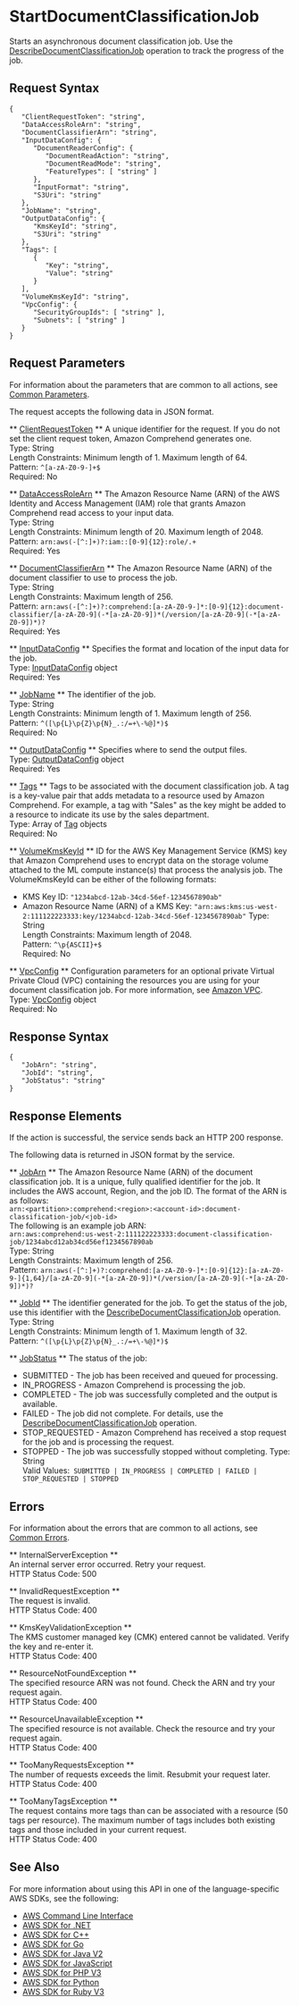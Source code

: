 # StartDocumentClassificationJob<a name="API_StartDocumentClassificationJob"></a>

Starts an asynchronous document classification job\. Use the [DescribeDocumentClassificationJob](API_DescribeDocumentClassificationJob.md) operation to track the progress of the job\.

## Request Syntax<a name="API_StartDocumentClassificationJob_RequestSyntax"></a>

```
{
   "ClientRequestToken": "string",
   "DataAccessRoleArn": "string",
   "DocumentClassifierArn": "string",
   "InputDataConfig": { 
      "DocumentReaderConfig": { 
         "DocumentReadAction": "string",
         "DocumentReadMode": "string",
         "FeatureTypes": [ "string" ]
      },
      "InputFormat": "string",
      "S3Uri": "string"
   },
   "JobName": "string",
   "OutputDataConfig": { 
      "KmsKeyId": "string",
      "S3Uri": "string"
   },
   "Tags": [ 
      { 
         "Key": "string",
         "Value": "string"
      }
   ],
   "VolumeKmsKeyId": "string",
   "VpcConfig": { 
      "SecurityGroupIds": [ "string" ],
      "Subnets": [ "string" ]
   }
}
```

## Request Parameters<a name="API_StartDocumentClassificationJob_RequestParameters"></a>

For information about the parameters that are common to all actions, see [Common Parameters](CommonParameters.md)\.

The request accepts the following data in JSON format\.

 ** [ClientRequestToken](#API_StartDocumentClassificationJob_RequestSyntax) **   <a name="comprehend-StartDocumentClassificationJob-request-ClientRequestToken"></a>
A unique identifier for the request\. If you do not set the client request token, Amazon Comprehend generates one\.  
Type: String  
Length Constraints: Minimum length of 1\. Maximum length of 64\.  
Pattern: `^[a-zA-Z0-9-]+$`   
Required: No

 ** [DataAccessRoleArn](#API_StartDocumentClassificationJob_RequestSyntax) **   <a name="comprehend-StartDocumentClassificationJob-request-DataAccessRoleArn"></a>
The Amazon Resource Name \(ARN\) of the AWS Identity and Access Management \(IAM\) role that grants Amazon Comprehend read access to your input data\.  
Type: String  
Length Constraints: Minimum length of 20\. Maximum length of 2048\.  
Pattern: `arn:aws(-[^:]+)?:iam::[0-9]{12}:role/.+`   
Required: Yes

 ** [DocumentClassifierArn](#API_StartDocumentClassificationJob_RequestSyntax) **   <a name="comprehend-StartDocumentClassificationJob-request-DocumentClassifierArn"></a>
The Amazon Resource Name \(ARN\) of the document classifier to use to process the job\.  
Type: String  
Length Constraints: Maximum length of 256\.  
Pattern: `arn:aws(-[^:]+)?:comprehend:[a-zA-Z0-9-]*:[0-9]{12}:document-classifier/[a-zA-Z0-9](-*[a-zA-Z0-9])*(/version/[a-zA-Z0-9](-*[a-zA-Z0-9])*)?`   
Required: Yes

 ** [InputDataConfig](#API_StartDocumentClassificationJob_RequestSyntax) **   <a name="comprehend-StartDocumentClassificationJob-request-InputDataConfig"></a>
Specifies the format and location of the input data for the job\.  
Type: [InputDataConfig](API_InputDataConfig.md) object  
Required: Yes

 ** [JobName](#API_StartDocumentClassificationJob_RequestSyntax) **   <a name="comprehend-StartDocumentClassificationJob-request-JobName"></a>
The identifier of the job\.  
Type: String  
Length Constraints: Minimum length of 1\. Maximum length of 256\.  
Pattern: `^([\p{L}\p{Z}\p{N}_.:/=+\-%@]*)$`   
Required: No

 ** [OutputDataConfig](#API_StartDocumentClassificationJob_RequestSyntax) **   <a name="comprehend-StartDocumentClassificationJob-request-OutputDataConfig"></a>
Specifies where to send the output files\.  
Type: [OutputDataConfig](API_OutputDataConfig.md) object  
Required: Yes

 ** [Tags](#API_StartDocumentClassificationJob_RequestSyntax) **   <a name="comprehend-StartDocumentClassificationJob-request-Tags"></a>
Tags to be associated with the document classification job\. A tag is a key\-value pair that adds metadata to a resource used by Amazon Comprehend\. For example, a tag with "Sales" as the key might be added to a resource to indicate its use by the sales department\.  
Type: Array of [Tag](API_Tag.md) objects  
Required: No

 ** [VolumeKmsKeyId](#API_StartDocumentClassificationJob_RequestSyntax) **   <a name="comprehend-StartDocumentClassificationJob-request-VolumeKmsKeyId"></a>
ID for the AWS Key Management Service \(KMS\) key that Amazon Comprehend uses to encrypt data on the storage volume attached to the ML compute instance\(s\) that process the analysis job\. The VolumeKmsKeyId can be either of the following formats:  
+ KMS Key ID: `"1234abcd-12ab-34cd-56ef-1234567890ab"` 
+ Amazon Resource Name \(ARN\) of a KMS Key: `"arn:aws:kms:us-west-2:111122223333:key/1234abcd-12ab-34cd-56ef-1234567890ab"` 
Type: String  
Length Constraints: Maximum length of 2048\.  
Pattern: `^\p{ASCII}+$`   
Required: No

 ** [VpcConfig](#API_StartDocumentClassificationJob_RequestSyntax) **   <a name="comprehend-StartDocumentClassificationJob-request-VpcConfig"></a>
Configuration parameters for an optional private Virtual Private Cloud \(VPC\) containing the resources you are using for your document classification job\. For more information, see [Amazon VPC](https://docs.aws.amazon.com/vpc/latest/userguide/what-is-amazon-vpc.html)\.   
Type: [VpcConfig](API_VpcConfig.md) object  
Required: No

## Response Syntax<a name="API_StartDocumentClassificationJob_ResponseSyntax"></a>

```
{
   "JobArn": "string",
   "JobId": "string",
   "JobStatus": "string"
}
```

## Response Elements<a name="API_StartDocumentClassificationJob_ResponseElements"></a>

If the action is successful, the service sends back an HTTP 200 response\.

The following data is returned in JSON format by the service\.

 ** [JobArn](#API_StartDocumentClassificationJob_ResponseSyntax) **   <a name="comprehend-StartDocumentClassificationJob-response-JobArn"></a>
The Amazon Resource Name \(ARN\) of the document classification job\. It is a unique, fully qualified identifier for the job\. It includes the AWS account, Region, and the job ID\. The format of the ARN is as follows:  
 `arn:<partition>:comprehend:<region>:<account-id>:document-classification-job/<job-id>`   
The following is an example job ARN:  
 `arn:aws:comprehend:us-west-2:111122223333:document-classification-job/1234abcd12ab34cd56ef1234567890ab`   
Type: String  
Length Constraints: Maximum length of 256\.  
Pattern: `arn:aws(-[^:]+)?:comprehend:[a-zA-Z0-9-]*:[0-9]{12}:[a-zA-Z0-9-]{1,64}/[a-zA-Z0-9](-*[a-zA-Z0-9])*(/version/[a-zA-Z0-9](-*[a-zA-Z0-9])*)?` 

 ** [JobId](#API_StartDocumentClassificationJob_ResponseSyntax) **   <a name="comprehend-StartDocumentClassificationJob-response-JobId"></a>
The identifier generated for the job\. To get the status of the job, use this identifier with the [DescribeDocumentClassificationJob](API_DescribeDocumentClassificationJob.md) operation\.  
Type: String  
Length Constraints: Minimum length of 1\. Maximum length of 32\.  
Pattern: `^([\p{L}\p{Z}\p{N}_.:/=+\-%@]*)$` 

 ** [JobStatus](#API_StartDocumentClassificationJob_ResponseSyntax) **   <a name="comprehend-StartDocumentClassificationJob-response-JobStatus"></a>
The status of the job:  
+ SUBMITTED \- The job has been received and queued for processing\.
+ IN\_PROGRESS \- Amazon Comprehend is processing the job\.
+ COMPLETED \- The job was successfully completed and the output is available\.
+ FAILED \- The job did not complete\. For details, use the [DescribeDocumentClassificationJob](API_DescribeDocumentClassificationJob.md) operation\.
+ STOP\_REQUESTED \- Amazon Comprehend has received a stop request for the job and is processing the request\.
+ STOPPED \- The job was successfully stopped without completing\.
Type: String  
Valid Values:` SUBMITTED | IN_PROGRESS | COMPLETED | FAILED | STOP_REQUESTED | STOPPED` 

## Errors<a name="API_StartDocumentClassificationJob_Errors"></a>

For information about the errors that are common to all actions, see [Common Errors](CommonErrors.md)\.

 ** InternalServerException **   
An internal server error occurred\. Retry your request\.  
HTTP Status Code: 500

 ** InvalidRequestException **   
The request is invalid\.  
HTTP Status Code: 400

 ** KmsKeyValidationException **   
The KMS customer managed key \(CMK\) entered cannot be validated\. Verify the key and re\-enter it\.  
HTTP Status Code: 400

 ** ResourceNotFoundException **   
The specified resource ARN was not found\. Check the ARN and try your request again\.  
HTTP Status Code: 400

 ** ResourceUnavailableException **   
The specified resource is not available\. Check the resource and try your request again\.  
HTTP Status Code: 400

 ** TooManyRequestsException **   
The number of requests exceeds the limit\. Resubmit your request later\.  
HTTP Status Code: 400

 ** TooManyTagsException **   
The request contains more tags than can be associated with a resource \(50 tags per resource\)\. The maximum number of tags includes both existing tags and those included in your current request\.   
HTTP Status Code: 400

## See Also<a name="API_StartDocumentClassificationJob_SeeAlso"></a>

For more information about using this API in one of the language\-specific AWS SDKs, see the following:
+  [AWS Command Line Interface](https://docs.aws.amazon.com/goto/aws-cli/comprehend-2017-11-27/StartDocumentClassificationJob) 
+  [AWS SDK for \.NET](https://docs.aws.amazon.com/goto/DotNetSDKV3/comprehend-2017-11-27/StartDocumentClassificationJob) 
+  [AWS SDK for C\+\+](https://docs.aws.amazon.com/goto/SdkForCpp/comprehend-2017-11-27/StartDocumentClassificationJob) 
+  [AWS SDK for Go](https://docs.aws.amazon.com/goto/SdkForGoV1/comprehend-2017-11-27/StartDocumentClassificationJob) 
+  [AWS SDK for Java V2](https://docs.aws.amazon.com/goto/SdkForJavaV2/comprehend-2017-11-27/StartDocumentClassificationJob) 
+  [AWS SDK for JavaScript](https://docs.aws.amazon.com/goto/AWSJavaScriptSDK/comprehend-2017-11-27/StartDocumentClassificationJob) 
+  [AWS SDK for PHP V3](https://docs.aws.amazon.com/goto/SdkForPHPV3/comprehend-2017-11-27/StartDocumentClassificationJob) 
+  [AWS SDK for Python](https://docs.aws.amazon.com/goto/boto3/comprehend-2017-11-27/StartDocumentClassificationJob) 
+  [AWS SDK for Ruby V3](https://docs.aws.amazon.com/goto/SdkForRubyV3/comprehend-2017-11-27/StartDocumentClassificationJob) 